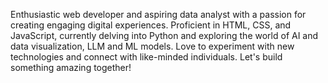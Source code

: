 Enthusiastic web developer and aspiring data analyst with a passion for creating engaging digital experiences. Proficient in HTML, CSS, and JavaScript, currently delving into Python and exploring the world of AI and data visualization, LLM and ML models. Love to experiment with new technologies and connect with like-minded individuals. Let's build something amazing together!
